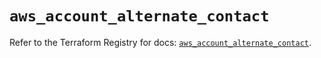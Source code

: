 # `aws_account_alternate_contact`

Refer to the Terraform Registry for docs: [`aws_account_alternate_contact`](https://registry.terraform.io/providers/hashicorp/aws/5.45.0/docs/resources/account_alternate_contact).
